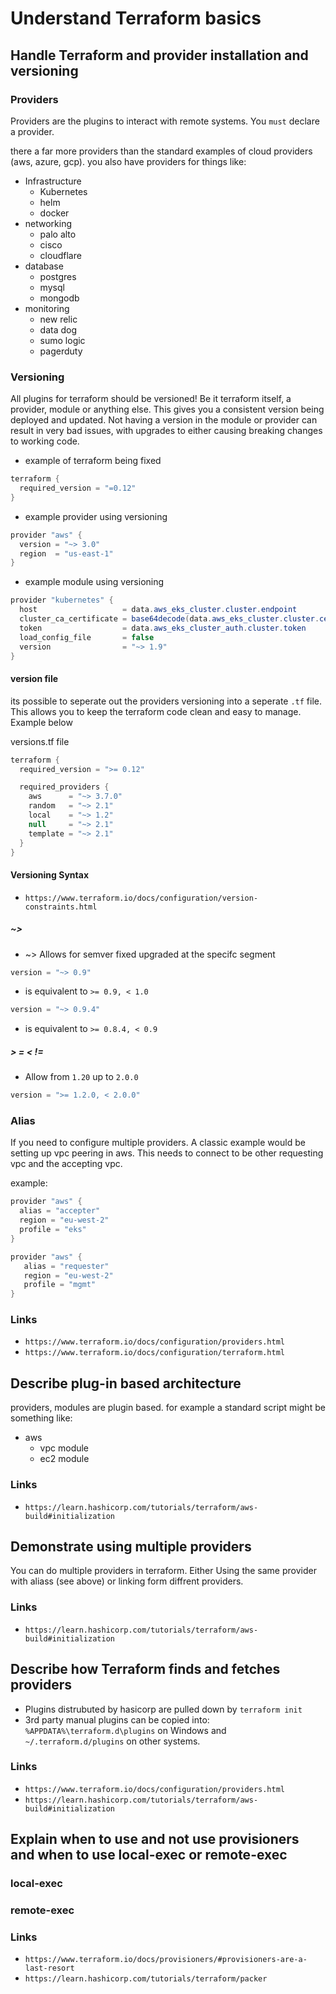 # Understand Terraform basics

## Handle Terraform and provider installation and versioning

### Providers

Providers are the plugins to interact with remote systems. You `must` declare a provider.

there a far more providers than the standard examples of cloud providers (aws, azure, gcp). you also have providers for things like:

- Infrastructure
  - Kubernetes
  - helm
  - docker
- networking
  - palo alto
  - cisco
  - cloudflare
- database
  - postgres
  - mysql
  - mongodb
- monitoring
  - new relic
  - data dog
  - sumo logic
  - pagerduty

### Versioning

All plugins for terraform should be versioned! Be it terraform itself, a provider, module or anything else. This gives you a consistent version being deployed and updated. Not having a version in the module or provider can result in very bad issues, with upgrades to either causing breaking changes to working code.

- example of terraform being fixed

``` c#
terraform {
  required_version = "=0.12"
}
```

- example provider using versioning

``` c#
provider "aws" {
  version = "~> 3.0"
  region  = "us-east-1"
}
```

- example module using versioning

``` c#
provider "kubernetes" {
  host                   = data.aws_eks_cluster.cluster.endpoint
  cluster_ca_certificate = base64decode(data.aws_eks_cluster.cluster.certificate_authority.0.data)
  token                  = data.aws_eks_cluster_auth.cluster.token
  load_config_file       = false
  version                = "~> 1.9"
}
```

#### version file

its possible to seperate out the providers versioning into a seperate `.tf` file. This allows you to keep the terraform code clean and easy to manage. Example below

versions.tf file

``` c#
terraform {
  required_version = ">= 0.12"

  required_providers {
    aws      = "~> 3.7.0"
    random   = "~> 2.1"
    local    = "~> 1.2"
    null     = "~> 2.1"
    template = "~> 2.1"
  }
}

```

#### Versioning Syntax

- `https://www.terraform.io/docs/configuration/version-constraints.html`

##### ~>

- ~> Allows for semver fixed upgraded at the specifc segment

``` c#
version = "~> 0.9"
```

- is equivalent to `>= 0.9, < 1.0`

``` c#
version = "~> 0.9.4"
```

- is equivalent to `>= 0.8.4, < 0.9`

##### > = < !=

- Allow from `1.20` up to `2.0.0`

``` c#
version = ">= 1.2.0, < 2.0.0"
```

### Alias

If you need to configure multiple providers. A classic example would be setting up vpc peering in aws. This needs to connect to be other requesting vpc and the accepting vpc.

example:

``` c#
provider "aws" {
  alias = "accepter"
  region = "eu-west-2"
  profile = "eks"
}

provider "aws" {
   alias = "requester"
   region = "eu-west-2"
   profile = "mgmt"
}
```

### Links

- `https://www.terraform.io/docs/configuration/providers.html`
- `https://www.terraform.io/docs/configuration/terraform.html`

## Describe plug-in based architecture

providers, modules are plugin based. for example a standard script might be something like:

- aws
  - vpc module
  - ec2 module

### Links

- `https://learn.hashicorp.com/tutorials/terraform/aws-build#initialization`

## Demonstrate using multiple providers

You can do multiple providers in terraform. Either Using the same provider with aliass (see above) or linking form diffrent providers.

### Links

- `https://learn.hashicorp.com/tutorials/terraform/aws-build#initialization`

## Describe how Terraform finds and fetches providers

- Plugins distrubuted by hasicorp are pulled down by `terraform init`
- 3rd party manual plugins can be copied into: `%APPDATA%\terraform.d\plugins` on Windows and `~/.terraform.d/plugins` on other systems.

### Links

- `https://www.terraform.io/docs/configuration/providers.html`
- `https://learn.hashicorp.com/tutorials/terraform/aws-build#initialization`

## Explain when to use and not use provisioners and when to use local-exec or remote-exec

### local-exec


### remote-exec


### Links

- `https://www.terraform.io/docs/provisioners/#provisioners-are-a-last-resort`
- `https://learn.hashicorp.com/tutorials/terraform/packer`
